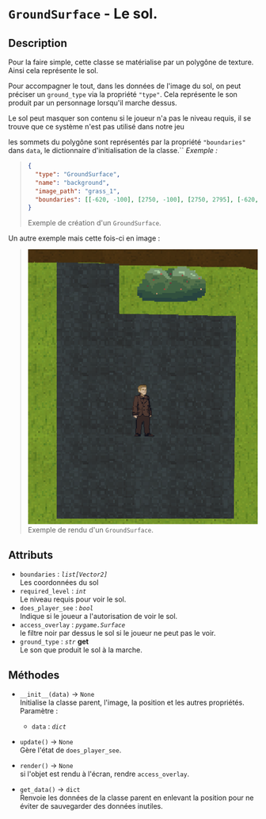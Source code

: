 # `GroundSurface` - Le sol.

## Description

Pour la faire simple, cette classe se matérialise par un polygône de texture. Ainsi cela représente le sol.

Pour accompagner le tout, dans les données de l'image du sol, on peut préciser un `ground_type` via la propriété `"type"`. Cela représente le son produit par un personnage lorsqu'il marche dessus.

Le sol peut masquer son contenu si le joueur n'a pas le niveau requis, il se trouve que ce système n'est pas utilisé dans notre jeu

les sommets du polygône sont représentés par la propriété `"boundaries"` dans `data`, le dictionnaire d'initialisation de la classe.``
*Exemple :*

> ```json
> {
> 	"type": "GroundSurface",
> 	"name": "background",
> 	"image_path": "grass_1",
> 	"boundaries": [[-620, -100], [2750, -100], [2750, 2795], [-620, 2795]]
> }
> ```
> Exemple de création d'un `GroundSurface`.

Un autre exemple mais cette fois-ci en image :

> ![Exemple](../../../exemples/ground_surface_1.png)
> Exemple de rendu d'un `GroundSurface`.

## Attributs
- `boundaries` : *`list[Vector2]`* \
  Les coordonnées du sol
- `required_level` : *`int`* \
  Le niveau requis pour voir le sol.
- `does_player_see` : *`bool`* \
  Indique si le joueur a l'autorisation de voir le sol.
- `access_overlay` : *`pygame.Surface`* \
  le filtre noir par dessus le sol si le joueur ne peut pas le voir.
- `ground_type` : *`str`* **get**  \
  Le son que produit le sol à la marche.

## Méthodes
- `__init__(data)` &rarr; `None` \
  Initialise la classe parent, l'image, la position et les autres propriétés.
  Paramètre :
  * `data` : *`dict`*

- `update()` &rarr; `None` \
  Gère l'état de `does_player_see`.

- `render()` &rarr; `None` \
  si l'objet est rendu à l'écran, rendre `access_overlay`.

- `get_data()` &rarr; `dict` \
  Renvoie les données de la classe parent en enlevant la position pour ne éviter de sauvegarder des données inutiles.
